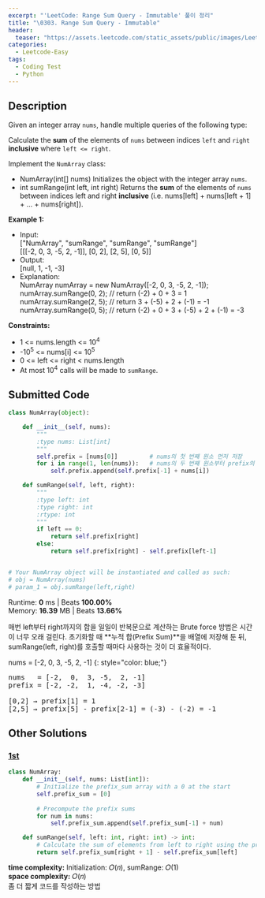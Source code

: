 ```yaml
---
excerpt: "'LeetCode: Range Sum Query - Immutable' 풀이 정리"
title: "\0303. Range Sum Query - Immutable"
header:
  teaser: "https://assets.leetcode.com/static_assets/public/images/LeetCode_Sharing.png"
categories:
  - Leetcode-Easy
tags:
  - Coding Test
  - Python
---
```


## <i class="fa-solid fa-file-lines"></i> Description

Given an integer array `nums`, handle multiple queries of the following type:

Calculate the **sum** of the elements of `nums` between indices `left` and `right` **inclusive** where `left <= right`.

Implement the `NumArray` class:

- NumArray(int[] nums) Initializes the object with the integer array `nums`.
- int sumRange(int left, int right) Returns the **sum** of the elements of `nums` between indices left and right **inclusive** (i.e. nums[left] + nums[left + 1] + ... + nums[right]).

**Example 1:**

- Input:     
["NumArray", "sumRange", "sumRange", "sumRange"]    
[[[-2, 0, 3, -5, 2, -1]], [0, 2], [2, 5], [0, 5]]
- Output:   
[null, 1, -1, -3]   
- Explanation:   
NumArray numArray = new NumArray([-2, 0, 3, -5, 2, -1]);   
numArray.sumRange(0, 2); // return (-2) + 0 + 3 = 1   
numArray.sumRange(2, 5); // return 3 + (-5) + 2 + (-1) = -1   
numArray.sumRange(0, 5); // return (-2) + 0 + 3 + (-5) + 2 + (-1) = -3   

**Constraints:**

- 1 <= nums.length <= 10<sup>4</sup>
- -10<sup>5</sup> <= nums[i] <= 10<sup>5</sup>
- 0 <= left <= right < nums.length
- At most 10<sup>4</sup> calls will be made to `sumRange`.

## <i class="fa-solid fa-cloud-arrow-up"></i> Submitted Code

```python
class NumArray(object):

    def __init__(self, nums):
        """
        :type nums: List[int]
        """
        self.prefix = [nums[0]]         # nums의 첫 번째 원소 먼저 저장
        for i in range(1, len(nums)):   # nums의 두 번째 원소부터 prefix의 마지막 값과 더해서 새로 저장
            self.prefix.append(self.prefix[-1] + nums[i])

    def sumRange(self, left, right):
        """
        :type left: int
        :type right: int
        :rtype: int
        """
        if left == 0:
            return self.prefix[right]
        else:
            return self.prefix[right] - self.prefix[left-1]


# Your NumArray object will be instantiated and called as such:
# obj = NumArray(nums)
# param_1 = obj.sumRange(left,right)
```
<i class="fa-solid fa-clock"></i> Runtime: **0** ms \| Beats **100.00%**    
<i class="fa-solid fa-memory"></i> Memory: **16.39** MB \| Beats **13.66%**

매번 left부터 right까지의 합을 일일이 반복문으로 계산하는 Brute force 방법은 시간이 너무 오래 걸린다. 초기화할 때 **누적 합(Prefix Sum)**을 배열에 저장해 둔 뒤, sumRange(left, right)를 호출할 때마다 사용하는 것이 더 효율적이다.

nums = [-2, 0, 3, -5, 2, -1]
{: style="color: blue;"}
<pre>
nums   = [-2,  0,  3, -5,  2, -1]
prefix = [-2, -2,  1, -4, -2, -3]

[0,2] → prefix[1] = 1
[2,5] → prefix[5] - prefix[2-1] = (-3) - (-2) = -1
</pre>

## <i class="fa-solid fa-flask"></i> Other Solutions

### <a href="https://leetcode.com/problems/range-sum-query-immutable/solutions/6175062/elegant-python3-solution-with-explanatio-k7p1/" target="_blank">1st</a>

```python
class NumArray:
    def __init__(self, nums: List[int]):
        # Initialize the prefix_sum array with a 0 at the start
        self.prefix_sum = [0]
        
        # Precompute the prefix sums
        for num in nums:
            self.prefix_sum.append(self.prefix_sum[-1] + num)

    def sumRange(self, left: int, right: int) -> int:
        # Calculate the sum of elements from left to right using the prefix_sum array
        return self.prefix_sum[right + 1] - self.prefix_sum[left]
```
<i class="fa-solid fa-clock"></i> **time complexity:** Initialization: 𝑂(𝑛), sumRange: 𝑂(1)  
<i class="fa-solid fa-memory"></i> **space complexity:** 𝑂(𝑛)         
좀 더 짧게 코드를 작성하는 방법